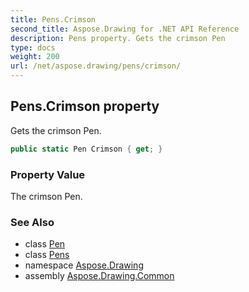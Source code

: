 ```yaml
---
title: Pens.Crimson
second_title: Aspose.Drawing for .NET API Reference
description: Pens property. Gets the crimson Pen
type: docs
weight: 200
url: /net/aspose.drawing/pens/crimson/
---
```

## Pens.Crimson property

Gets the crimson Pen.

```csharp
public static Pen Crimson { get; }
```

### Property Value

The crimson Pen.

### See Also

* class [Pen](../../pen/)
* class [Pens](../)
* namespace [Aspose.Drawing](../../pens/)
* assembly [Aspose.Drawing.Common](../../../)


